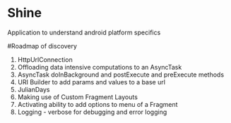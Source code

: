 # Shine
Application to understand android platform specifics

#Roadmap of discovery

1. HttpUrlConnection 
2. Offloading data intensive computations to an AsyncTask 
3. AsyncTask doInBackground and postExecute and preExecute methods 
4. URI Builder to add params and values to a base url 
5. JulianDays 
6. Making use of Custom Fragment Layouts
7. Activating ability to add options to menu of a Fragment
8. Logging - verbose for debugging and error logging
